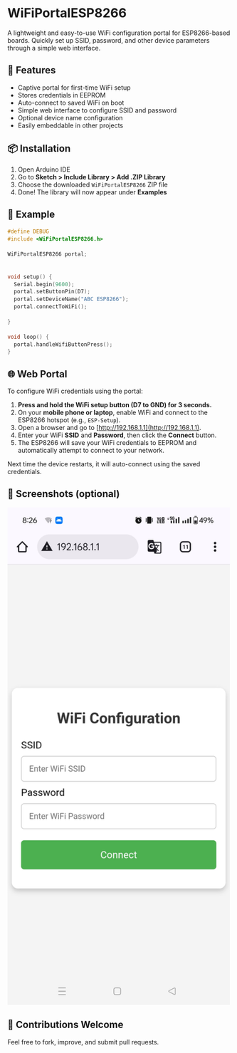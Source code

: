 # WiFiPortalESP8266

A lightweight and easy-to-use WiFi configuration portal for ESP8266-based boards. Quickly set up SSID, password, and other device parameters through a simple web interface.


## 🚀 Features

- Captive portal for first-time WiFi setup
- Stores credentials in EEPROM
- Auto-connect to saved WiFi on boot
- Simple web interface to configure SSID and password
- Optional device name configuration
- Easily embeddable in other projects

## 📦 Installation

1. Open Arduino IDE
2. Go to **Sketch > Include Library > Add .ZIP Library**
3. Choose the downloaded `WiFiPortalESP8266` ZIP file
4. Done! The library will now appear under **Examples**

## 🧪 Example

```cpp
#define DEBUG  
#include <WiFiPortalESP8266.h>

WiFiPortalESP8266 portal;


void setup() {
  Serial.begin(9600); 
  portal.setButtonPin(D7);
  portal.setDeviceName("ABC ESP8266");
  portal.connectToWiFi();
  
}

void loop() {
  portal.handleWifiButtonPress();
}
```

## 🌐 Web Portal

To configure WiFi credentials using the portal:

1. **Press and hold the WiFi setup button (D7 to GND) for 3 seconds.**
2. On your **mobile phone or laptop**, enable WiFi and connect to the ESP8266 hotspot (e.g., `ESP-Setup`).
3. Open a browser and go to [http://192.168.1.1](http://192.168.1.1).
4. Enter your WiFi **SSID** and **Password**, then click the **Connect** button.
5. The ESP8266 will save your WiFi credentials to EEPROM and automatically attempt to connect to your network.

Next time the device restarts, it will auto-connect using the saved credentials.

## 📸 Screenshots (optional)
<p>
  <img src="https://github.com/arshidkv12/WiFiPortalESP8266/blob/main/scr.jpg?raw=true" alt="ESP8266 WIFI" width="500"/>
</p>

## 🙌 Contributions Welcome
Feel free to fork, improve, and submit pull requests.


